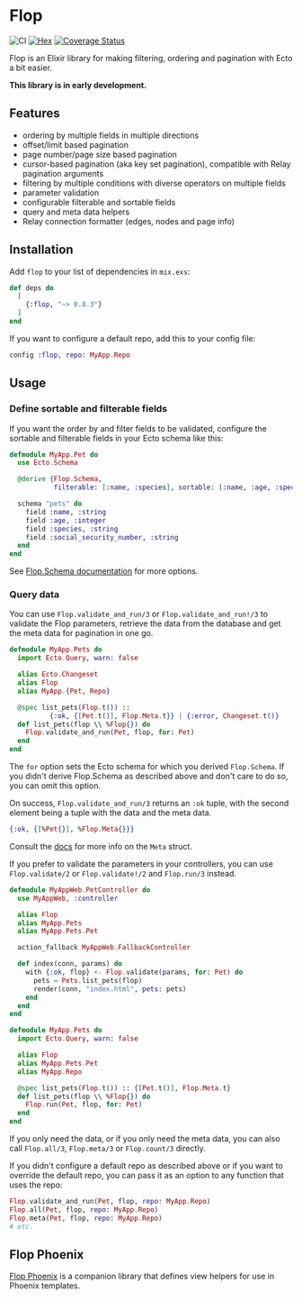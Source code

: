 # Flop

![CI](https://github.com/woylie/flop/workflows/CI/badge.svg) [![Hex](https://img.shields.io/hexpm/v/flop)](https://hex.pm/packages/flop) [![Coverage Status](https://coveralls.io/repos/github/woylie/flop/badge.svg)](https://coveralls.io/github/woylie/flop)

Flop is an Elixir library for making filtering, ordering and pagination with
Ecto a bit easier.

**This library is in early development.**

## Features

- ordering by multiple fields in multiple directions
- offset/limit based pagination
- page number/page size based pagination
- cursor-based pagination (aka key set pagination), compatible with Relay pagination arguments
- filtering by multiple conditions with diverse operators on multiple fields
- parameter validation
- configurable filterable and sortable fields
- query and meta data helpers
- Relay connection formatter (edges, nodes and page info)

## Installation

Add `flop` to your list of dependencies in `mix.exs`:

```elixir
def deps do
  [
    {:flop, "~> 0.8.3"}
  ]
end
```

If you want to configure a default repo, add this to your config file:

```elixir
config :flop, repo: MyApp.Repo
```

## Usage

### Define sortable and filterable fields

If you want the order by and filter fields to be validated, configure the
sortable and filterable fields in your Ecto schema like this:

```elixir
defmodule MyApp.Pet do
  use Ecto.Schema

  @derive {Flop.Schema,
           filterable: [:name, :species], sortable: [:name, :age, :species]}

  schema "pets" do
    field :name, :string
    field :age, :integer
    field :species, :string
    field :social_security_number, :string
  end
end
```

See [Flop.Schema documentation](https://hexdocs.pm/flop/Flop.Schema.html) for more options.

### Query data

You can use `Flop.validate_and_run/3` or `Flop.validate_and_run!/3` to validate
the Flop parameters, retrieve the data from the database and get the meta data
for pagination in one go.

```elixir
defmodule MyApp.Pets do
  import Ecto.Query, warn: false

  alias Ecto.Changeset
  alias Flop
  alias MyApp.{Pet, Repo}

  @spec list_pets(Flop.t()) ::
          {:ok, {[Pet.t()], Flop.Meta.t}} | {:error, Changeset.t()}
  def list_pets(flop \\ %Flop{}) do
    Flop.validate_and_run(Pet, flop, for: Pet)
  end
end
```

The `for` option sets the Ecto schema for which you derived `Flop.Schema`. If
you didn't derive Flop.Schema as described above and don't care to do so,
you can omit this option.

On success, `Flop.validate_and_run/3` returns an `:ok` tuple, with the second
element being a tuple with the data and the meta data.

```elixir
{:ok, {[%Pet{}], %Flop.Meta{}}}
```

Consult the [docs](https://hexdocs.pm/flop/Flop.Meta.html) for more info on the
`Meta` struct.

If you prefer to validate the parameters in your controllers, you can use
`Flop.validate/2` or `Flop.validate!/2` and `Flop.run/3` instead.

```elixir
defmodule MyAppWeb.PetController do
  use MyAppWeb, :controller

  alias Flop
  alias MyApp.Pets
  alias MyApp.Pets.Pet

  action_fallback MyAppWeb.FallbackController

  def index(conn, params) do
    with {:ok, flop} <- Flop.validate(params, for: Pet) do
      pets = Pets.list_pets(flop)
      render(conn, "index.html", pets: pets)
    end
  end
end

defmodule MyApp.Pets do
  import Ecto.Query, warn: false

  alias Flop
  alias MyApp.Pets.Pet
  alias MyApp.Repo

  @spec list_pets(Flop.t()) :: {[Pet.t()], Flop.Meta.t}
  def list_pets(flop \\ %Flop{}) do
    Flop.run(Pet, flop, for: Pet)
  end
end
```

If you only need the data, or if you only need the meta data, you can also
call `Flop.all/3`, `Flop.meta/3` or `Flop.count/3` directly.

If you didn't configure a default repo as described above or if you want to
override the default repo, you can pass it as an option to any function that
uses the repo:

```elixir
Flop.validate_and_run(Pet, flop, repo: MyApp.Repo)
Flop.all(Pet, flop, repo: MyApp.Repo)
Flop.meta(Pet, flop, repo: MyApp.Repo)
# etc.
```

## Flop Phoenix

[Flop Phoenix](https://hex.pm/packages/flop_phoenix) is a companion library that defines view helpers for use in Phoenix templates.
